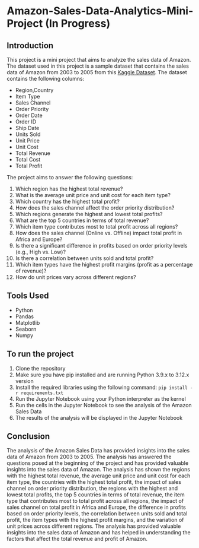 # Amazon-Sales-Data-Analytics-Mini-Project (In Progress)

## Introduction
This project is a mini project that aims to analyze the sales data of Amazon. The dataset used in this project is a sample dataset that contains the sales data of Amazon from 2003 to 2005 from this [Kaggle Dataset](https://www.kaggle.com/datasets/gokulvino/amazon-sales-data-analysis-project1/data). The dataset contains the following columns: 
- Region,Country
- Item Type
- Sales Channel
- Order Priority
- Order Date
- Order ID
- Ship Date
- Units Sold
- Unit Price
- Unit Cost
- Total Revenue
- Total Cost
- Total Profit

The project aims to answer the following questions:
1. Which region has the highest total revenue?
2. What is the average unit price and unit cost for each item type?
3. Which country has the highest total profit?
4. How does the sales channel affect the order priority distribution?
5. Which regions generate the highest and lowest total profits?
6. What are the top 5 countries in terms of total revenue?
7. Which item type contributes most to total profit across all regions?
8. How does the sales channel (Online vs. Offline) impact total profit in Africa and Europe?
9. Is there a significant difference in profits based on order priority levels (e.g., High vs. Low)?
10. Is there a correlation between units sold and total profit?
11. Which item types have the highest profit margins (profit as a percentage of revenue)?
12. How do unit prices vary across different regions?

## Tools Used
- Python
- Pandas
- Matplotlib
- Seaborn
- Numpy

## To run the project
1. Clone the repository
2. Make sure you have pip installed and are running Python 3.9.x to 3.12.x version
3. Install the required libraries using the following command:
        ```
        pip install -r requirements.txt
        ```
4. Run the Jupyter Notebook using your Python interpreter as the kernel
5. Run the cells in the Jupyter Notebook to see the analysis of the Amazon Sales Data
6. The results of the analysis will be displayed in the Jupyter Notebook

## Conclusion
The analysis of the Amazon Sales Data has provided insights into the sales data of Amazon from 2003 to 2005. The analysis has answered the questions posed at the beginning of the project and has provided valuable insights into the sales data of Amazon. The analysis has shown the regions with the highest total revenue, the average unit price and unit cost for each item type, the countries with the highest total profit, the impact of sales channel on order priority distribution, the regions with the highest and lowest total profits, the top 5 countries in terms of total revenue, the item type that contributes most to total profit across all regions, the impact of sales channel on total profit in Africa and Europe, the difference in profits based on order priority levels, the correlation between units sold and total profit, the item types with the highest profit margins, and the variation of unit prices across different regions. The analysis has provided valuable insights into the sales data of Amazon and has helped in understanding the factors that affect the total revenue and profit of Amazon.
